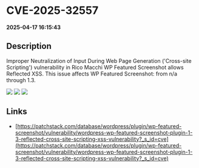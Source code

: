 # CVE-2025-32557

**2025-04-17 16:15:43**

## Description
Improper Neutralization of Input During Web Page Generation ('Cross-site Scripting') vulnerability in Rico Macchi WP Featured Screenshot allows Reflected XSS. This issue affects WP Featured Screenshot: from n/a through 1.3.

![](https://img.shields.io/static/v1?label=Score&message=7.1&color=red)
![](https://img.shields.io/static/v1?label=Severity&message=HIGH&color=red)
![](https://img.shields.io/static/v1?label=CWE&message=XSS&color=green)

## Links
- [https://patchstack.com/database/wordpress/plugin/wp-featured-screenshot/vulnerability/wordpress-wp-featured-screenshot-plugin-1-3-reflected-cross-site-scripting-xss-vulnerability?_s_id=cve](https://patchstack.com/database/wordpress/plugin/wp-featured-screenshot/vulnerability/wordpress-wp-featured-screenshot-plugin-1-3-reflected-cross-site-scripting-xss-vulnerability?_s_id=cve)
